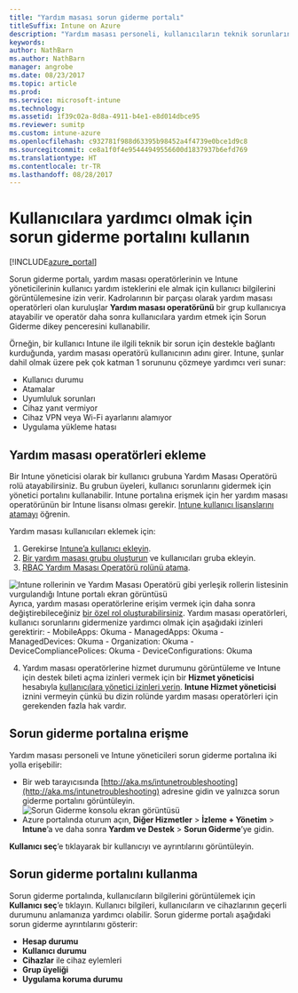 ```yaml
---
title: "Yardım masası sorun giderme portalı"
titleSuffix: Intune on Azure
description: "Yardım masası personeli, kullanıcıların teknik sorunlarını çözmek için sorun giderme portalını kullanır"
keywords: 
author: NathBarn
ms.author: NathBarn
manager: angrobe
ms.date: 08/23/2017
ms.topic: article
ms.prod: 
ms.service: microsoft-intune
ms.technology: 
ms.assetid: 1f39c02a-8d8a-4911-b4e1-e8d014dbce95
ms.reviewer: sumitp
ms.custom: intune-azure
ms.openlocfilehash: c932781f988d63395b98452a4f4739e0bce1d9c8
ms.sourcegitcommit: ce8a1f0f4e95444949556600d1837937b6efd769
ms.translationtype: HT
ms.contentlocale: tr-TR
ms.lasthandoff: 08/28/2017
---
```

# <a name="use-the-troubleshooting-portal-to-help-users"></a>Kullanıcılara yardımcı olmak için sorun giderme portalını kullanın

[!INCLUDE[azure_portal](./includes/azure_portal.md)]

Sorun giderme portalı, yardım masası operatörlerinin ve Intune yöneticilerinin kullanıcı yardım isteklerini ele almak için kullanıcı bilgilerini görüntülemesine izin verir. Kadrolarının bir parçası olarak yardım masası operatörleri olan kuruluşlar **Yardım masası operatörünü** bir grup kullanıcıya atayabilir ve operatör daha sonra kullanıcılara yardım etmek için Sorun Giderme dikey penceresini kullanabilir.

Örneğin, bir kullanıcı Intune ile ilgili teknik bir sorun için destekle bağlantı kurduğunda, yardım masası operatörü kullanıcının adını girer. Intune, şunlar dahil olmak üzere pek çok katman 1 sorununu çözmeye yardımcı veri sunar:
- Kullanıcı durumu
- Atamalar
- Uyumluluk sorunları
- Cihaz yanıt vermiyor
-   Cihaz VPN veya Wi-Fi ayarlarını alamıyor
-   Uygulama yükleme hatası

## <a name="add-help-desk-operators"></a>Yardım masası operatörleri ekleme
Bir Intune yöneticisi olarak bir kullanıcı grubuna Yardım Masası Operatörü rolü atayabilirsiniz. Bu grubun üyeleri, kullanıcı sorunlarını gidermek için yönetici portalını kullanabilir. Intune portalına erişmek için her yardım masası operatörünün bir Intune lisansı olması gerekir. [Intune kullanıcı lisanslarını atamayı](licenses-assign.md) öğrenin.

Yardım masası kullanıcıları eklemek için:
1. Gerekirse [Intune’a kullanıcı ekleyin](users-add.md).
2. [Bir yardım masası grubu oluşturun](groups-add.md) ve kullanıcıları gruba ekleyin.
3. [RBAC Yardım Masası Operatörü rolünü atama](role-based-access-control.md#built-in-roles).

  ![Intune rollerinin ve Yardım Masası Operatörü gibi yerleşik rollerin listesinin vurgulandığı Intune portalı ekran görüntüsü](./media/help-desk-user-add.png) Ayrıca, yardım masası operatörlerine erişim vermek için daha sonra değiştirebileceğiniz [bir özel rol oluşturabilirsiniz](role-based-access-control.md#custom-roles).  Yardım masası operatörleri, kullanıcı sorunlarını gidermenize yardımcı olmak için aşağıdaki izinleri gerektirir:
    - MobileApps: Okuma
    - ManagedApps: Okuma
    - ManagedDevices: Okuma
    - Organization: Okuma
    - DeviceCompliancePolices: Okuma
    - DeviceConfigurations: Okuma

4. Yardım masası operatörlerine hizmet durumunu görüntüleme ve Intune için destek bileti açma izinleri vermek için bir **Hizmet yöneticisi** hesabıyla [kullanıcılara yönetici izinleri verin](https://docs.microsoft.com/azure/active-directory/active-directory-users-assign-role-azure-portal). **Intune Hizmet yöneticisi** iznini vermeyin çünkü bu dizin rolünde yardım masası operatörleri için gerekenden fazla hak vardır.

## <a name="access-the-troubleshooting-portal"></a>Sorun giderme portalına erişme

Yardım masası personeli ve Intune yöneticileri sorun giderme portalına iki yolla erişebilir:
- Bir web tarayıcısında [http://aka.ms/intunetroubleshooting](http://aka.ms/intunetroubleshooting) adresine gidin ve yalnızca sorun giderme portalını görüntüleyin.
  ![Sorun Giderme konsolu ekran görüntüsü](./media/help-desk-console.png)
- Azure portalında oturum açın, **Diğer Hizmetler** > **İzleme + Yönetim** > **Intune**’a ve daha sonra **Yardım ve Destek** > **Sorun Giderme**’ye gidin.

**Kullanıcı seç**’e tıklayarak bir kullanıcıyı ve ayrıntılarını görüntüleyin.

## <a name="use-the-troubleshooting-portal"></a>Sorun giderme portalını kullanma

Sorun giderme portalında, kullanıcıların bilgilerini görüntülemek için **Kullanıcı seç**’e tıklayın. Kullanıcı bilgileri, kullanıcıların ve cihazlarının geçerli durumunu anlamanıza yardımcı olabilir. Sorun giderme portalı aşağıdaki sorun giderme ayrıntılarını gösterir:
- **Hesap durumu**
- **Kullanıcı durumu**
- **Cihazlar** ile cihaz eylemleri
- **Grup üyeliği**
- **Uygulama koruma durumu**
